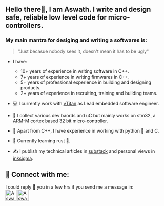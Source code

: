## Hello there👋, I am Aswath. I write and design safe, reliable low level code for micro-controllers.

### My main mantra for desiging and writing a softwares is: 
> "Just becasue nobody sees it, doesn't mean it has to be ugly"

- I have:
  -  10+ years of experience in writing software in C++.
  -  7+ years of experience in writing firmwares in C++.
  -  5+ years of professional experience in building and designing products.
  -  2+ years of experience in recruiting, training and building teams.

- 💻 I currently work with [vTitan](https://vtitan.com) as Lead embedded software engineer. 

- 📍  I collect various dev baords and uC but mainly works on stm32, a ARM-M cortex based 32 bit micro-controller.
- 🌊 Apart from C++, I have experience in working with python 🐍 and C.
- 🌱 Currently learning rust 🦀.
- ✍ I publish my technical articles in [substack](https://aswath2481.substack.com/) and personal views in [inksigma](https://aswath.inksigma.com/).

## 🤝 Connect with me:
I could reply 💬 you in a few hrs if you send me a message in:
<br>
<a href="https://in.linkedin.com/in/aswath-sinivas"><img align="left" src="https://github.com/gauravghongde/social-icons/blob/master/PNG/Color/LinkedIN.png?raw=true" alt="Aswath Sinivas | LinkedIn" width="35px"/></a> 
<a href="https://x.com/aswath2481"><img align="left" src="https://github.com/gauravghongde/social-icons/blob/master/PNG/Color/Twitter.png?raw=true" alt="Aswath Sinivas | Twitter" width="35px"/></a>
</br>

